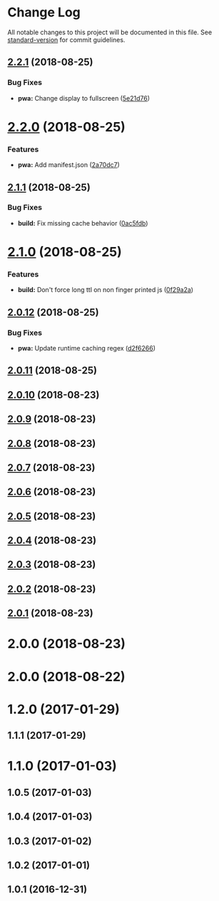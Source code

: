 # Change Log

All notable changes to this project will be documented in this file. See [standard-version](https://github.com/conventional-changelog/standard-version) for commit guidelines.

<a name="2.2.1"></a>
## [2.2.1](https://github.com/ReedD/dadoune.com/compare/v2.2.0...v2.2.1) (2018-08-25)


### Bug Fixes

* **pwa:** Change display to fullscreen ([5e21d76](https://github.com/ReedD/dadoune.com/commit/5e21d76))



<a name="2.2.0"></a>
# [2.2.0](https://github.com/ReedD/dadoune.com/compare/v2.1.1...v2.2.0) (2018-08-25)


### Features

* **pwa:** Add manifest.json ([2a70dc7](https://github.com/ReedD/dadoune.com/commit/2a70dc7))



<a name="2.1.1"></a>
## [2.1.1](https://github.com/ReedD/dadoune.com/compare/v2.1.0...v2.1.1) (2018-08-25)


### Bug Fixes

* **build:** Fix missing cache behavior ([0ac5fdb](https://github.com/ReedD/dadoune.com/commit/0ac5fdb))



<a name="2.1.0"></a>
# [2.1.0](https://github.com/ReedD/dadoune.com/compare/v2.0.12...v2.1.0) (2018-08-25)


### Features

* **build:** Don't force long ttl on non finger printed js ([0f29a2a](https://github.com/ReedD/dadoune.com/commit/0f29a2a))



<a name="2.0.12"></a>
## [2.0.12](https://github.com/ReedD/dadoune.com/compare/v2.0.11...v2.0.12) (2018-08-25)


### Bug Fixes

* **pwa:** Update runtime caching regex ([d2f6266](https://github.com/ReedD/dadoune.com/commit/d2f6266))



<a name="2.0.11"></a>
## [2.0.11](https://github.com/ReedD/dadoune.com/compare/v2.0.10...v2.0.11) (2018-08-25)



<a name="2.0.10"></a>
## [2.0.10](https://github.com/ReedD/dadoune.com/compare/v2.0.9...v2.0.10) (2018-08-23)



<a name="2.0.9"></a>
## [2.0.9](https://github.com/ReedD/dadoune.com/compare/v2.0.8...v2.0.9) (2018-08-23)



<a name="2.0.8"></a>
## [2.0.8](https://github.com/ReedD/dadoune.com/compare/v2.0.7...v2.0.8) (2018-08-23)



<a name="2.0.7"></a>
## [2.0.7](https://github.com/ReedD/dadoune.com/compare/v2.0.6...v2.0.7) (2018-08-23)



<a name="2.0.6"></a>
## [2.0.6](https://github.com/ReedD/dadoune.com/compare/v2.0.5...v2.0.6) (2018-08-23)



<a name="2.0.5"></a>
## [2.0.5](https://github.com/ReedD/dadoune.com/compare/v2.0.4...v2.0.5) (2018-08-23)



<a name="2.0.4"></a>
## [2.0.4](https://github.com/ReedD/dadoune.com/compare/v2.0.3...v2.0.4) (2018-08-23)



<a name="2.0.3"></a>
## [2.0.3](https://github.com/ReedD/dadoune.com/compare/v2.0.2...v2.0.3) (2018-08-23)



<a name="2.0.2"></a>
## [2.0.2](https://github.com/ReedD/dadoune.com/compare/v2.0.1...v2.0.2) (2018-08-23)



<a name="2.0.1"></a>
## [2.0.1](https://github.com/ReedD/dadoune.com/compare/v2.0.0...v2.0.1) (2018-08-23)



<a name="2.0.0"></a>
# 2.0.0 (2018-08-23)



<a name="2.0.0"></a>
# 2.0.0 (2018-08-22)



<a name="1.2.0"></a>
# 1.2.0 (2017-01-29)



<a name="1.1.1"></a>
## 1.1.1 (2017-01-29)



<a name="1.1.0"></a>
# 1.1.0 (2017-01-03)



<a name="1.0.5"></a>
## 1.0.5 (2017-01-03)



<a name="1.0.4"></a>
## 1.0.4 (2017-01-03)



<a name="1.0.3"></a>
## 1.0.3 (2017-01-02)



<a name="1.0.2"></a>
## 1.0.2 (2017-01-01)



<a name="1.0.1"></a>
## 1.0.1 (2016-12-31)
